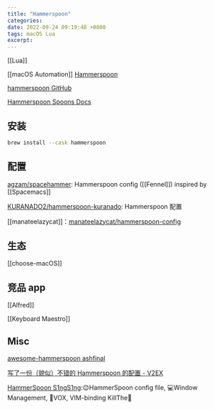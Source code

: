 ```yaml
---
title: "Hammerspoon"
categories: 
date: 2022-09-24 09:19:48 +0800
tags: macOS Lua
excerpt: 
---
```


[[Lua]]

[[macOS Automation]]
[Hammerspoon](http://www.hammerspoon.org/)

[hammerspoon GitHub](https://github.com/Hammerspoon/hammerspoon)

[Hammerspoon Spoons Docs](http://www.hammerspoon.org/Spoons/index.html)



## 安装

```bash
brew install --cask hammerspoon
```




## 配置

[agzam/spacehammer](https://github.com/agzam/spacehammer): Hammerspoon config ([[Fennel]]) inspired by [[Spacemacs]]

[KURANADO2/hammerspoon-kuranado](https://github.com/KURANADO2/hammerspoon-kuranado): Hammerspoon 配置

[[manateelazycat]]：[manateelazycat/hammerspoon-config](https://github.com/manateelazycat/hammerspoon-config/)

## 生态

[[choose-macOS]]




## 竞品 app


[[Alfred]]

[[Keyboard Maestro]]



## Misc

[awesome-hammerspoon ashfinal](https://github.com/ashfinal/awesome-hammerspoon)

[写了一份（貌似）不错的 Hammerspoon 的配置 - V2EX](https://neue.v2ex.com/t/324303)

[HammerSpoon S1ngS1ng](https://github.com/S1ngS1ng/HammerSpoon):😌HammerSpoon config file, 💻Window Management, 🎵VOX, VIM-binding KillThe🐁



